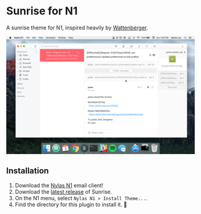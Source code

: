 # Sunrise for N1
A sunrise theme for N1, inspired heavily by [Wattenberger](https://github.com/Wattenberger/Nylas-N1-theme).

![](preview.png)

## Installation
1. Download the [Nylas N1](https://nylas.com/n1) email client!
2. Download the [latest release](https://github.com/jackiehluo/n1-sunrise/releases) of Sunrise.
3. On the N1 menu, select `Nylas N1 > Install Theme...`.
4. Find the directory for this plugin to install it. :tada:
